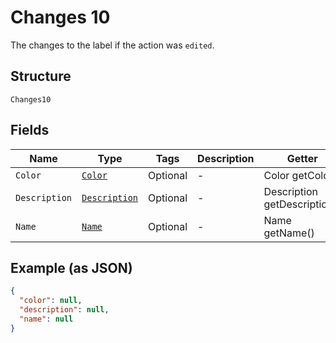 
# Changes 10

The changes to the label if the action was `edited`.

## Structure

`Changes10`

## Fields

| Name | Type | Tags | Description | Getter | Setter |
|  --- | --- | --- | --- | --- | --- |
| `Color` | [`Color`](../../doc/models/color.md) | Optional | - | Color getColor() | setColor(Color color) |
| `Description` | [`Description`](../../doc/models/description.md) | Optional | - | Description getDescription() | setDescription(Description description) |
| `Name` | [`Name`](../../doc/models/name.md) | Optional | - | Name getName() | setName(Name name) |

## Example (as JSON)

```json
{
  "color": null,
  "description": null,
  "name": null
}
```

